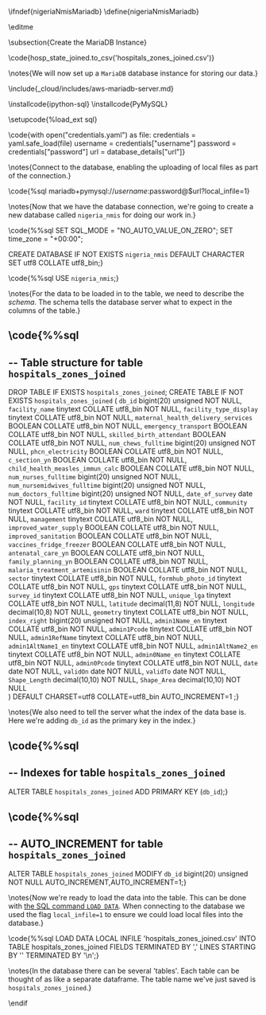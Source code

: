 \ifndef{nigeriaNmisMariadb}
\define{nigeriaNmisMariadb}

\editme


\subsection{Create the MariaDB Instance}

\code{hosp_state_joined.to_csv('hospitals_zones_joined.csv')}

\notes{We will now set up a `MariaDB` database instance for storing our data.}



\include{_cloud/includes/aws-mariadb-server.md}

\installcode{ipython-sql}
\installcode{PyMySQL}

\setupcode{%load_ext sql}

\code{with open("credentials.yaml") as file:
  credentials = yaml.safe_load(file)
username = credentials["username"]
password = credentials["password"]
url = database_details["url"]}

\notes{Connect to the database, enabling the uploading of local files as part of the connection.}

\code{%sql mariadb+pymysql://$username:$password@$url?local_infile=1}

\notes{Now that we have the database connection, we're going to create a new database called `nigeria_nmis` for doing our work in.}

\code{%%sql
SET SQL_MODE = "NO_AUTO_VALUE_ON_ZERO";
SET time_zone = "+00:00";

CREATE DATABASE IF NOT EXISTS `nigeria_nmis` DEFAULT CHARACTER SET utf8 COLLATE utf8_bin;}

\code{%%sql
USE `nigeria_nmis`;}

\notes{For the data to be loaded in to the table, we need to describe the *schema*. The schema tells the database server what to expect in the columns of the table.}

\code{%%sql
--
-- Table structure for table `hospitals_zones_joined`
--
DROP TABLE IF EXISTS `hospitals_zones_joined`;
CREATE TABLE IF NOT EXISTS `hospitals_zones_joined` (
  `db_id` bigint(20) unsigned NOT NULL,
  `facility_name` tinytext COLLATE utf8_bin NOT NULL,
  `facility_type_display` tinytext COLLATE utf8_bin NOT NULL,
  `maternal_health_delivery_services` BOOLEAN COLLATE utf8_bin NOT NULL,
  `emergency_transport` BOOLEAN COLLATE utf8_bin NOT NULL,
  `skilled_birth_attendant` BOOLEAN COLLATE utf8_bin NOT NULL,
  `num_chews_fulltime` bigint(20) unsigned NOT NULL,
  `phcn_electricity` BOOLEAN COLLATE utf8_bin NOT NULL,
  `c_section_yn` BOOLEAN COLLATE utf8_bin NOT NULL,
  `child_health_measles_immun_calc` BOOLEAN COLLATE utf8_bin NOT NULL,
  `num_nurses_fulltime` bigint(20) unsigned NOT NULL,
  `num_nursemidwives_fulltime` bigint(20) unsigned NOT NULL,
  `num_doctors_fulltime` bigint(20) unsigned NOT NULL,
  `date_of_survey` date NOT NULL,
  `facility_id` tinytext COLLATE utf8_bin NOT NULL,
  `community` tinytext COLLATE utf8_bin NOT NULL,
  `ward` tinytext COLLATE utf8_bin NOT NULL,
  `management` tinytext COLLATE utf8_bin NOT NULL,
  `improved_water_supply` BOOLEAN COLLATE utf8_bin NOT NULL,
  `improved_sanitation` BOOLEAN COLLATE utf8_bin NOT NULL,
  `vaccines_fridge_freezer` BOOLEAN COLLATE utf8_bin NOT NULL,
  `antenatal_care_yn` BOOLEAN COLLATE utf8_bin NOT NULL,
  `family_planning_yn` BOOLEAN COLLATE utf8_bin NOT NULL,
  `malaria_treatment_artemisinin` BOOLEAN COLLATE utf8_bin NOT NULL,
  `sector` tinytext COLLATE utf8_bin NOT NULL,
  `formhub_photo_id` tinytext COLLATE utf8_bin NOT NULL,
  `gps` tinytext COLLATE utf8_bin NOT NULL,
  `survey_id` tinytext COLLATE utf8_bin NOT NULL,
  `unique_lga` tinytext COLLATE utf8_bin NOT NULL,
  `latitude` decimal(11,8) NOT NULL,
  `longitude` decimal(10,8) NOT NULL,
  `geometry` tinytext COLLATE utf8_bin NOT NULL,
  `index_right` bigint(20) unsigned NOT NULL,
  `admin1Name_en` tinytext COLLATE utf8_bin NOT NULL,
  `admin1Pcode` tinytext COLLATE utf8_bin NOT NULL,
  `admin1RefName` tinytext COLLATE utf8_bin NOT NULL,
  `admin1AltName1_en` tinytext COLLATE utf8_bin NOT NULL,
  `admin1AltName2_en` tinytext COLLATE utf8_bin NOT NULL,
  `admin0Name_en` tinytext COLLATE utf8_bin NOT NULL,
  `admin0Pcode` tinytext COLLATE utf8_bin NOT NULL,
  `date` date NOT NULL,
  `validOn` date NOT NULL,
  `validTo` date NOT NULL,
  `Shape_Length` decimal(10,10) NOT NULL,
  `Shape_Area` decimal(10,10) NOT NULL  
) DEFAULT CHARSET=utf8 COLLATE=utf8_bin AUTO_INCREMENT=1 ;}

\notes{We also need to tell the server what the index of the data base is. Here we're adding `db_id` as the primary key in the index.}

\code{%%sql
--
-- Indexes for table `hospitals_zones_joined`
--
ALTER TABLE `hospitals_zones_joined`
 ADD PRIMARY KEY (`db_id`);}
 
 \code{%%sql
--
-- AUTO_INCREMENT for table `hospitals_zones_joined`
--
ALTER TABLE `hospitals_zones_joined`
MODIFY `db_id` bigint(20) unsigned NOT NULL AUTO_INCREMENT,AUTO_INCREMENT=1;}

\notes{Now we're ready to load the data into the table. This can be done with [the SQL command `LOAD DATA`](https://mariadb.com/kb/en/load-data-infile/). When connecting to the database we used the flag `local_infile=1` to ensure we could load local files into the database.}

\code{%%sql
LOAD DATA LOCAL INFILE 'hospitals_zones_joined.csv' INTO TABLE hospitals_zones_joined
FIELDS TERMINATED BY ','
LINES STARTING BY '' TERMINATED BY '\n';}


\notes{In the database there can be several 'tables'. Each table can be thought of as like a separate dataframe. The table name we've just saved is `hospitals_zones_joined`.}

\endif
